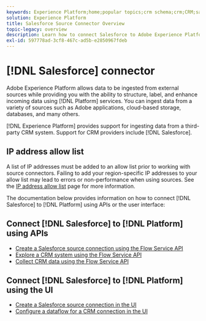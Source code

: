 ```yaml
---
keywords: Experience Platform;home;popular topics;crm schema;crm;CRM;salesforce;Salesforce
solution: Experience Platform
title: Salesforce Source Connector Overview
topic-legacy: overview
description: Learn how to connect Salesforce to Adobe Experience Platform using APIs or the user interface.
exl-id: 597778ad-3cf8-467c-ad5b-e2850967fdeb
---
```

# [!DNL Salesforce] connector

Adobe Experience Platform allows data to be ingested from external sources while providing you with the ability to structure, label, and enhance incoming data using [!DNL Platform] services. You can ingest data from a variety of sources such as Adobe applications, cloud-based storage, databases, and many others.

[!DNL Experience Platform] provides support for ingesting data from a third-party CRM system. Support for CRM providers include [!DNL Salesforce].

## IP address allow list

A list of IP addresses must be added to an allow list prior to working with source connectors. Failing to add your region-specific IP addresses to your allow list may lead to errors or non-performance when using sources. See the [IP address allow list](../../ip-address-allow-list.md) page for more information.

The documentation below provides information on how to connect [!DNL Salesforce] to [!DNL Platform] using APIs or the user interface:

## Connect [!DNL Salesforce] to [!DNL Platform] using APIs

- [Create a Salesforce source connection using the Flow Service API](../../tutorials/api/create/crm/salesforce.md)
- [Explore a CRM system using the Flow Service API](../../tutorials/api/explore/crm.md)
- [Collect CRM data using the Flow Service API](../../tutorials/api/collect/crm.md)

## Connect [!DNL Salesforce] to [!DNL Platform] using the UI

- [Create a Salesforce source connection in the UI](../../tutorials/ui/create/crm/salesforce.md)
- [Configure a dataflow for a CRM connection in the UI](../../tutorials/ui/dataflow/crm.md)
